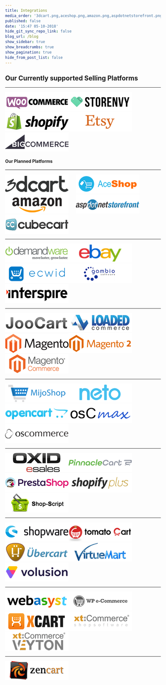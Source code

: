 ```yaml
---
title: Integrations
media_order: '3dcart.png,aceshop.png,amazon.png,aspdotnetstorefront.png,bigcommerce.png,cs-cart.png,cubecart.png,demandware.png,ebay.png,ecwid.png,etsy.png,gambio.png,interspire.png,joocart.png,loaded-commerce.png,magento.png,magento2.png,magento-cc.png,mijoshop.png,neto.png,opencart.png,oscmax.png,oscommerce.png,oxid.png,pinnacle-cart.png,prestashop.png,shopify.png,shopify-plus.png,shop-script.png,shopware.png,storenvy.png,tomatocart.png,ubercart.png,virtuemart.png,volusion.png,webasyst.png,woocommerce.png,wpe-commerce.png,x-cart.png,xt-commerce.png,xt-commerce-veyton.png,zen-cart.png'
published: false
date: '15:47 05-10-2018'
hide_git_sync_repo_link: false
blog_url: /blog
show_sidebar: true
show_breadcrumbs: true
show_pagination: true
hide_from_post_list: false
---
```


## Our Currently supported Selling Platforms

***

![](woocommerce.png)![](storenvy.png)![](shopify.png)![](etsy.png)![](bigcommerce.png)


<p align="center"><h4>Our Planned Platforms</h4></p>

***
![](3dcart.png)&nbsp;&nbsp;&nbsp;&nbsp;&nbsp;&nbsp;![](aceshop.png)&nbsp;&nbsp;&nbsp;&nbsp;&nbsp;&nbsp;![](amazon.png)&nbsp;&nbsp;&nbsp;&nbsp;&nbsp;&nbsp;![](aspdotnetstorefront.png)&nbsp;&nbsp;&nbsp;&nbsp;&nbsp;&nbsp;![](cubecart.png)
***
![](demandware.png)![](ebay.png)![](ecwid.png)![](gambio.png)![](interspire.png)
***
![](joocart.png)![](loaded-commerce.png)![](magento.png)![](magento2.png)![](magento-cc.png)
***
![](mijoshop.png)![](neto.png)![](opencart.png)![](oscmax.png)![](oscommerce.png)
***
![](oxid.png)![](pinnacle-cart.png)![](prestashop.png)![](shopify-plus.png)![](shop-script.png)
***
![](shopware.png)![](tomatocart.png)![](ubercart.png)![](virtuemart.png)![](volusion.png)
***
![](webasyst.png)![](wpe-commerce.png)![](x-cart.png)![](xt-commerce.png)![](xt-commerce-veyton.png)
***
![](zen-cart.png)
